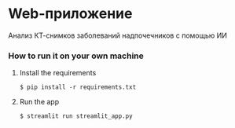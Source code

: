 # Web-приложение

Анализ КТ-снимков заболеваний надпочечников с помощью ИИ

### How to run it on your own machine

1. Install the requirements

   ```
   $ pip install -r requirements.txt
   ```

2. Run the app

   ```
   $ streamlit run streamlit_app.py
   ```
